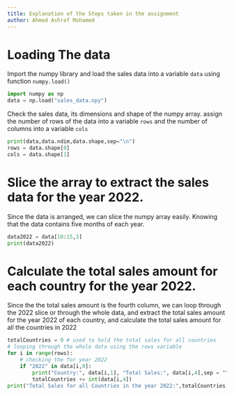 ```yaml
---
title: Explanation of the Steps taken in the assignment
author: Ahmed Ashraf Mohamed
---
```


# Loading The data

Import the numpy library and load the sales data into a variable `data` using function `numpy.load()`
```python
import numpy as np
data = np.load("sales_data.npy")
```
Check the sales data, its dimensions and shape of the numpy array.
assign the number of rows of the data into a variable `rows` and the number of columns into a variable `cols`
```py
print(data,data.ndim,data.shape,sep="\n")
rows = data.shape[0]
cols = data.shape[1]
```

# Slice the array to extract the sales data for the year 2022.

Since the data is arranged, we can slice the numpy array easily. Knowing that the data contains five months of each year.

```py
data2022 = data[10:15,3]
print(data2022)
```

# Calculate the total sales amount for each country for the year 2022.
Since the the total sales amount is the fourth column, we can loop through the 2022 slice or through the whole data, and extract the total sales amount for the year 2022 of each country, and calculate the total sales amount for all the countries in 2022
```py
totalCountries = 0 # used to hold the total sales for all countries
# looping through the whole data using the rows variable
for i in range(rows): 
    # checking the for year 2022
    if "2022" in data[i,0]:
        print("Country:", data[i,1], "Total Sales:", data[i,4],sep = "\t", end="\n")
        totalCountries += int(data[i,4])
print("Total Sales for all Countries in the year 2022:",totalCountries)
```
